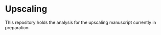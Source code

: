 # Upscaling



This repository holds the analysis for the upscaling manuscript currently in preparation. 
